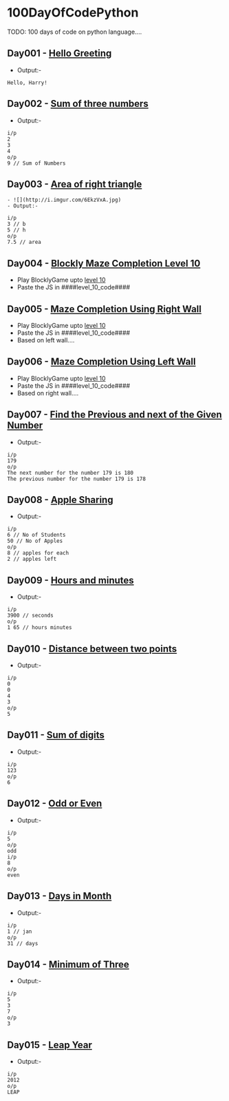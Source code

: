 # 100DayOfCodePython
TODO: 100 days of code on python language.... 

## Day001 - [Hello Greeting](https://github.com/sanjaysanju618/100DayOfCodePython/blob/master/day001.py)
  - Output:-
  ```
  Hello, Harry!
  ```
## Day002 - [Sum of three numbers](https://github.com/sanjaysanju618/100DayOfCodePython/blob/master/day002.py)
  - Output:-
  ```
  i/p
  2
  3
  4
  o/p
  9 // Sum of Numbers
  ```
## Day003 - [Area of right triangle](https://github.com/sanjaysanju618/100DayOfCodePython/blob/master/day003.py)
    - ![](http://i.imgur.com/6EkzVxA.jpg)
    - Output:-
  ```
  i/p
  3 // b
  5 // h
  o/p
  7.5 // area
  ```
## Day004 - [Blockly Maze Completion Level 10](https://github.com/sanjaysanju618/100DayOfCodePython/blob/master/day004.py)
  - Play BlocklyGame upto [level 10](https://blockly-games.appspot.com/maze)
  - Paste the JS in ####level_10_code####
## Day005 - [Maze Completion Using Right Wall](https://github.com/sanjaysanju618/100DayOfCodePython/blob/master/day005.py)
  - Play BlocklyGame upto [level 10](https://blockly-games.appspot.com/maze)
  - Paste the JS in ####level_10_code####
  - Based on left wall....
## Day006 - [Maze Completion Using Left Wall](https://github.com/sanjaysanju618/100DayOfCodePython/blob/master/day006.py)
  - Play BlocklyGame upto [level 10](https://blockly-games.appspot.com/maze)
  - Paste the JS in ####level_10_code####
  - Based on right wall....
## Day007 - [Find the Previous and next of the Given Number](https://github.com/sanjaysanju618/100DayOfCodePython/blob/master/day007.py)
  - Output:-
  ```
  i/p
  179
  o/p
  The next number for the number 179 is 180
  The previous number for the number 179 is 178
  ```
## Day008 - [Apple Sharing](https://github.com/sanjaysanju618/100DayOfCodePython/blob/master/day008.py)
  - Output:-
  ```
  i/p
  6 // No of Students
  50 // No of Apples
  o/p
  8 // apples for each
  2 // apples left
  ```

## Day009 - [Hours and minutes](https://github.com/sanjaysanju618/100DayOfCodePython/blob/master/day009.py)
  - Output:-
  ```
  i/p
  3900 // seconds
  o/p
  1 65 // hours minutes
  ```
## Day010 - [Distance between two points](https://github.com/sanjaysanju618/100DayOfCodePython/blob/master/day010.py)
  - Output:-
  ```
  i/p
  0
  0
  4
  3
  o/p
  5
  ```
## Day011 - [Sum of digits](https://github.com/sanjaysanju618/100DayOfCodePython/blob/master/day011.py)
  - Output:-
  ```
  i/p
  123
  o/p
  6
  ```
## Day012 - [Odd or Even](https://github.com/sanjaysanju618/100DayOfCodePython/blob/master/day012.py)
  - Output:-
  ```
  i/p
  5
  o/p
  odd
  i/p
  8
  o/p
  even
  ```
## Day013 - [Days in Month](https://github.com/sanjaysanju618/100DayOfCodePython/blob/master/day013.py)
   - Output:-
   ```
   i/p
   1 // jan
   o/p
   31 // days
   ```
## Day014 - [Minimum of Three](https://github.com/sanjaysanju618/100DayOfCodePython/blob/master/day014.py)
  - Output:-
  ```
  i/p
  5
  3
  7
  o/p
  3
  ```
## Day015 - [Leap Year](https://github.com/sanjaysanju618/100DayOfCodePython/blob/master/day015.py)
  - Output:-
  ```
  i/p
  2012
  o/p
  LEAP
  ```
  
  
